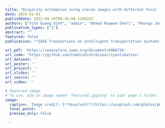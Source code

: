 ```yaml
---
title: "Disparity estimation using stereo images with different focal lengths"
date: 2019-01-01
publishDate: 2022-09-26T08:45:08.118024Z
authors: ["Vinh Quang Dinh", "admin", "Ahmad Muqeem Sheri", "Moongu Jeon"]
publication_types: ["2"]
abstract: ""
featured: false
publication: "*IEEE Transactions on Intelligent Transportation Systems*"

url_pdf: 'https://ieeexplore.ieee.org/document/8908730'
url_code: 'https://github.com/ComVisDinh/disparityestimation'
url_dataset: ''
url_poster: ''
url_project: ''
url_slides: ''
url_source: ''
url_video: ''

# Featured image
# To use, add an image named `featured.jpg/png` to your page's folder.
image:
  caption: 'Image credit: [**Unsplash**](https://unsplash.com/photos/pLCdAaMFLTE)'
  focal_point: ''
  preview_only: false

---
```


